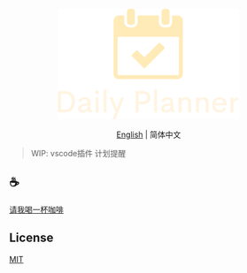 <p align="center">
<img height="200" src="./assets/kv.png" alt="Daily Planner">
</p>
<p align="center"> <a href="./README.md">English</a> | 简体中文</p>

>WIP: vscode插件 计划提醒

## :coffee:

[请我喝一杯咖啡](https://github.com/Simon-He95/sponsor)

## License

[MIT](./license)
